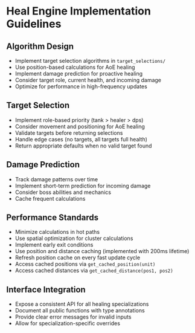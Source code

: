 # Heal Engine Implementation Guidelines

## Algorithm Design
- Implement target selection algorithms in `target_selections/`
- Use position-based calculations for AoE healing
- Implement damage prediction for proactive healing
- Consider target role, current health, and incoming damage
- Optimize for performance in high-frequency updates

## Target Selection
- Implement role-based priority (tank > healer > dps)
- Consider movement and positioning for AoE healing
- Validate targets before returning selections
- Handle edge cases (no targets, all targets full health)
- Return appropriate defaults when no valid target found

## Damage Prediction
- Track damage patterns over time
- Implement short-term prediction for incoming damage
- Consider boss abilities and mechanics
- Cache frequent calculations

## Performance Standards
- Minimize calculations in hot paths
- Use spatial optimization for cluster calculations
- Implement early exit conditions
- Use position and distance caching (implemented with 200ms lifetime)
- Refresh position cache on every fast update cycle
- Access cached positions via `get_cached_position(unit)`
- Access cached distances via `get_cached_distance(pos1, pos2)`

## Interface Integration
- Expose a consistent API for all healing specializations
- Document all public functions with type annotations
- Provide clear error messages for invalid inputs
- Allow for specialization-specific overrides
